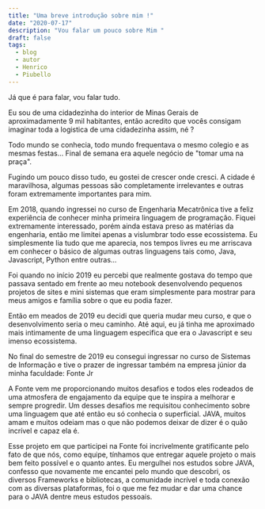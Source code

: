 ```yaml
---
title: "Uma breve introdução sobre mim !"
date: "2020-07-17"
description: "Vou falar um pouco sobre Mim "
draft: false
tags:
  - blog
  - autor
  - Henrico
  - Piubello
---
```

Já que é para falar, vou falar tudo.

Eu sou de uma cidadezinha do interior de Minas Gerais de aproximadamente 9 mil habitantes, então acredito que vocês consigam imaginar toda a logistica de uma cidadezinha assim, né ?

Todo mundo se conhecia, todo mundo frequentava o mesmo colegio e as mesmas festas...
Final de semana era aquele negócio de "tomar uma na praça".

Fugindo um pouco disso tudo, eu gostei de crescer onde cresci. A cidade é maravilhosa, algumas pessoas são completamente irrelevantes e outras foram extremamente importantes para mim.

Em 2018, quando ingressei no curso de Engenharia Mecatrônica tive a feliz experiência de conhecer minha primeira linguagem de programação. Fiquei extremamente interessado, porém ainda estava preso as matérias da engenharia, então me limitei apenas a vislumbrar todo esse ecossistema. Eu simplesmente lia tudo que me aparecia, nos tempos livres eu me arriscava em conhecer o básico de algumas outras linguagens tais como, Java, Javascript, Python entre outras...

Foi quando no início 2019 eu percebi que realmente gostava do tempo que passava sentado em frente ao meu notebook desenvolvendo pequenos projetos de sites e mini sistemas que eram simplesmente para mostrar para meus amigos e família sobre o que eu podia fazer.

Então em meados de 2019 eu decidi que queria mudar meu curso, e que o desenvolvimento seria o meu caminho. Até aqui, eu já tinha me aproximado mais intimamente de uma linguagem especifica que era o Javascript e seu imenso ecossistema.

No final do semestre de 2019 eu consegui ingressar no curso de Sistemas de Informação e tive o prazer de ingressar também na empresa júnior da minha faculdade: Fonte Jr

A Fonte vem me proporcionando muitos desafios e todos eles rodeados de uma atmosfera de engajamento da equipe que te inspira a melhorar e sempre progredir. Um desses desafios me requisitou conhecimento sobre uma linguagem que até então eu só conhecia o superficial. JAVA, muitos amam e muitos odeiam mas o que não podemos deixar de dizer é o quão incrível e capaz ela é.

Esse projeto em que participei na Fonte foi incrivelmente gratificante pelo fato de que nós, como equipe, tínhamos que entregar aquele projeto o mais bem feito possível e o quanto antes. Eu mergulhei nos estudos sobre JAVA, confesso que novamente me encantei pelo mundo que descobri, os diversos Frameworks e bibliotecas, a comunidade incrível e toda conexão com as diversas plataformas, foi o que me fez mudar e dar uma chance para o JAVA dentre meus estudos pessoais.
